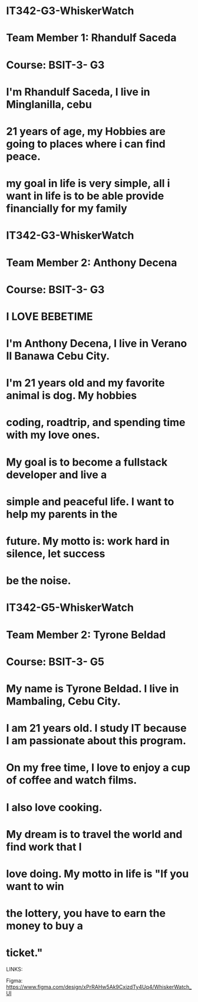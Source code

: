 

# IT342-G3-WhiskerWatch 

# Team Member 1: Rhandulf Saceda
# Course:        BSIT-3- G3
#       
#                
#                I'm Rhandulf Saceda, I live in Minglanilla, cebu 
#                21 years of age, my Hobbies are going to places where i can find peace.
#                my goal in life is very simple, all i want in life is to be able provide financially for my family


# IT342-G3-WhiskerWatch 

# Team Member 2: Anthony Decena
# Course:        BSIT-3- G3
#       
#                I LOVE BEBETIME
#                I'm Anthony Decena, I live in Verano II Banawa Cebu City. 
#                I'm 21 years old and my favorite animal is dog. My hobbies 
#                coding, roadtrip, and spending time with my love ones. 

#                My goal is to become a fullstack developer and live a
#                simple and peaceful life. I want to help my parents in the 
#                future. My motto is: work hard in silence, let success 
#                be the noise.


# IT342-G5-WhiskerWatch 

# Team Member 2: Tyrone Beldad
# Course:        BSIT-3- G5
#       
#                My name is Tyrone Beldad. I live in Mambaling, Cebu City.
#                I am 21 years old. I study IT because I am passionate about this program.
#                On my free time, I love to enjoy a cup of coffee and watch films.
#                I also love cooking.

#                My dream is to travel the world and find work that I 
#                love doing. My motto in life is "If you want to win
#                the lottery, you have to earn the money to buy a 
#                ticket."


LINKS:

Figma: https://www.figma.com/design/xPrRAHw5Ak9CxizdTy4Uq4/WhiskerWatch_UI


